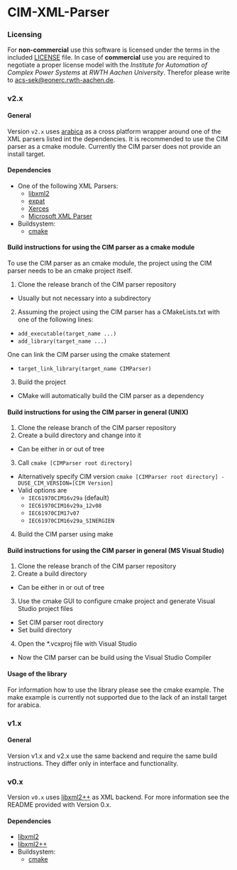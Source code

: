 CIM-XML-Parser
==============

### Licensing
For **non-commercial** use this software is licensed under the terms in the included [LICENSE](LICENSE) file.
In case of **commercial** use you are required to negotiate a proper license model with the *Institute for Automation of Complex Power Systems* at *RWTH Aachen University*. Therefor please write to [acs-sek@eonerc.rwth-aachen.de](mailto:acs-sek@eonerc.rwth-aachen.de).

### v2.x
#### General
Version `v2.x` uses [arabica](http://www.jezuk.co.uk/cgi-bin/view/arabica) as a cross platform wrapper around one of the XML parsers listed int the dependencies.
It is recommended to use the CIM parser as a cmake module.
Currently the CIM parser does not provide an install target.

#### Dependencies
+ One of the following XML Parsers:
  + [libxml2](http://www.xmlsoft.org/)
  + [expat](http://expat.sourceforge.net/)
  + [Xerces](http://xerces.apache.org/xerces-c/)
  + [Microsoft XML Parser](https://support.microsoft.com/en-en/help/324460)
+ Buildsystem:
  + [cmake](https://cmake.org/)

#### Build instructions for using the CIM parser as a cmake module
To use the CIM parser as an cmake module, the project using the CIM parser needs to be an cmake project itself.

1. Clone the release branch of the CIM parser repository
  + Usually but not necessary into a subdirectory
2. Assuming the project using the CIM parser has a CMakeLists.txt with one of the following lines:
  + `add_executable(target_name ...)`
  + `add_library(target_name ...)`

  One can link the CIM parser using the cmake statement
  + `target_link_library(target_name CIMParser)`
3. Build the project
  + CMake will automatically build the CIM parser as a dependency


#### Build instructions for using the CIM parser in general (UNIX)
1. Clone the release branch of the CIM parser repository
2. Create a build directory and change into it
  + Can be either in or out of tree
3. Call `cmake [CIMParser root directory]`
  + Alternatively specify CIM version
  `cmake [CIMParser root directory] -DUSE_CIM_VERSION=[CIM Version]`
  + Valid options are
    * `IEC61970CIM16v29a` (default)
    * `IEC61970CIM16v29a_12v08`
    * `IEC61970CIM17v07`
    * `IEC61970CIM16v29a_SINERGIEN`
4. Build the CIM parser using make

#### Build instructions for using the CIM parser in general (MS Visual Studio)
1. Clone the release branch of the CIM parser repository
2. Create a build directory
  + Can be either in or out of tree
3. Use the cmake GUI to configure cmake project and generate Visual Studio project files
  + Set CIM parser root directory
  + Set build directory
4. Open the *.vcxproj file with Visual Studio
  + Now the CIM parser can be build using the Visual Studio Compiler

#### Usage of the library
For information how to use the library please see the cmake example. The make example is currently not supported due to the lack of an install target for arabica.


### v1.x
#### General
Version v1.x and v2.x use the same backend and require the same build instructions. They differ only in interface and functionality.


### v0.x
Version `v0.x` uses [libxml2++](http://libxmlplusplus.sourceforge.net/) as XML backend. For more information see the README provided with Version 0.x.

#### Dependencies
+ [libxml2](http://www.xmlsoft.org/)
+ [libxml2++](http://libxmlplusplus.sourceforge.net/)
+ Buildsystem:
  + [cmake](https://cmake.org/)
